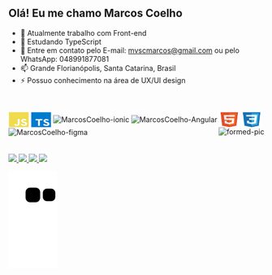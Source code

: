 ## Olá! Eu me chamo Marcos Coelho


- 🔭 Atualmente trabalho com Front-end
- 🌱 Estudando TypeScript
- 💬 Entre em contato pelo E-mail: mvscmarcos@gmail.com ou pelo WhatsApp: 048991877081
- 📫 Grande Florianópolis, Santa Catarina, Brasil
- ⚡ Possuo conhecimento na área de UX/UI design

<div dir="auto"><br><br>
<img align="center" alt="MarcosCoelho-Js" height="30" width="40" src="https://raw.githubusercontent.com/devicons/devicon/master/icons/javascript/javascript-plain.svg" style="max-width: 100%;">
<img align="center" alt="MarcosCoelho-Ts" height="30" width="40" src="https://raw.githubusercontent.com/devicons/devicon/master/icons/typescript/typescript-plain.svg" style="max-width: 100%;">
<img align="center" alt="MarcosCoelho-ionic" height="30" width="40"  src="https://cdn.jsdelivr.net/gh/devicons/devicon/icons/ionic/ionic-original.svg" style="max-width: 100%;"/>
<img align="center" alt="MarcosCoelho-Angular" height="30" width="40" src="https://cdn.jsdelivr.net/gh/devicons/devicon/icons/angularjs/angularjs-original.svg" style="max-width: 100%;"/>  
<img align="center" alt="MarcosCoelho-HTML" height="30" width="40" src="https://raw.githubusercontent.com/devicons/devicon/master/icons/html5/html5-original.svg" style="max-width: 100%;">
<img align="center" alt="MarcosCoelho-CSS" height="30" width="40" src="https://raw.githubusercontent.com/devicons/devicon/master/icons/css3/css3-original.svg" style="max-width: 100%;">
<img align="center" alt="MarcosCoelho-figma" height="30" width="40" src="https://cdn.jsdelivr.net/gh/devicons/devicon/icons/figma/figma-original.svg" style="max-width: 100%;" />

<img align="right" alt="formed-pic" height="350" src="https://i.ibb.co/wr4T4Y1/graduado.png" style="max-width: 100%;">
</div>

<div dir="auto"><br><br>
<a href="https://github.com/MarquinhoCoelho/"> </a>
<a href="https://www.instagram.com/marquinhox.coelho/" rel="nofollow">
<img src="https://camo.githubusercontent.com/acaa286597b43c96dc02b69b90de15a65c52063e31835b763a061cc815f64bac/68747470733a2f2f696d672e736869656c64732e696f2f62616467652f2d496e7374616772616d2d2532334534343035463f7374796c653d666f722d7468652d6261646765266c6f676f3d696e7374616772616d266c6f676f436f6c6f723d7768697465" data-canonical src="https://img.shields.io/badge/-Instagram-%23E4405F?style=for-the-badge&amp;logo=instagram&amp;logoColor=white" style="max-width: 100%;">
</a>
 	
<a href="mailto:mvscmarcos@gmail.com">
<img src="https://camo.githubusercontent.com/927d6b3961fa048ff7303daf291cb5869dfa25018997cf8c1373c2f6a85b1458/68747470733a2f2f696d672e736869656c64732e696f2f62616467652f2d476d61696c2d2532333333333f7374796c653d666f722d7468652d6261646765266c6f676f3d676d61696c266c6f676f436f6c6f723d7768697465" data-canonical-src="https://img.shields.io/badge/-Gmail-%23333?style=for-the-badge&amp;logo=gmail&amp;logoColor=white" style="max-width: 100%;">
</a>
  
<a href="https://www.linkedin.com/in/marcos-coelho-perfil/" rel="nofollow">
<img src="https://camo.githubusercontent.com/c00f87aeebbec37f3ee0857cc4c20b21fefde8a96caf4744383ebfe44a47fe3f/68747470733a2f2f696d672e736869656c64732e696f2f62616467652f2d4c696e6b6564496e2d2532333030373742353f7374796c653d666f722d7468652d6261646765266c6f676f3d6c696e6b6564696e266c6f676f436f6c6f723d7768697465" data-canonical-src="https://img.shields.io/badge/-LinkedIn-%230077B5?style=for-the-badge&amp;logo=linkedin&amp;logoColor=white" style="max-width: 100%;">
</a> 
  
<a href="https://api.whatsapp.com/send?phone=5548991877081&text=Ol%C3%A1%2C%20Marcos" rel="nofollow">
<img src="https://img.shields.io/badge/WhatsApp-25D366?style=for-the-badge&logo=whatsapp&logoColor=white"  style="max-width: 100%;">
</a>
 
</div>

 ![Snake animation](https://github.com/MarquinhoCoelho/MarquinhoCoelho/blob/output/github-contribution-grid-snake.svg)
